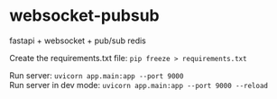 # websocket-pubsub
fastapi + websocket + pub/sub redis



Create the requirements.txt file:
`pip freeze > requirements.txt`


Run server: `uvicorn app.main:app --port 9000` <br>
Run server in dev mode: `uvicorn app.main:app --port 9000 --reload`